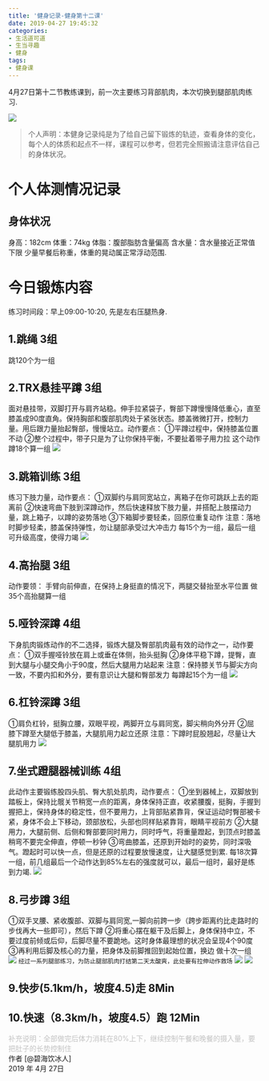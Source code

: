 ```yaml
---
title: '健身记录-健身第十二课'
date: 2019-04-27 19:45:32
categories:
- 生活道可道
- 生当寻趣
- 健身
tags:
- 健身课
---
```



4月27日第十二节教练课到，前一次主要练习背部肌肉，本次切换到腿部肌肉练习.

![](https://raw.githubusercontent.com/liruixue/muqiaosite/master/images/life-gym/class11-home.jpg)
<!-- more -->
>个人声明：本健身记录纯是为了给自己留下锻炼的轨迹，查看身体的变化，每个人的体质和起点不一样，课程可以参考，但若完全照搬请注意评估自己的身体状况。


#  个人体测情况记录
##  身体状况
身高：182cm
体重：74kg
体脂：腹部脂肪含量偏高
含水量：含水量接近正常值下限
少量早餐后称重，体重的晃动属正常浮动范围.
#  今日锻炼内容
练习时间段：早上09:00-10:20, 先是左右压腿热身.
##  1.跳绳   3组
跳120个为一组
##  2.TRX悬挂平蹲   3组
面对悬挂带，双脚打开与肩齐站稳。伸手拉紧袋子，臀部下蹲慢慢降低重心，直至膝盖成90度直角。保持胸部和腹部肌肉处于紧张状态。膝盖微微打开，控制力量。用后跟力量抬起臀部，慢慢站立。动作要点：
①平蹲过程中，保持膝盖位置不动
②整个过程中，带子只是为了让你保持平衡，不要扯着带子用力拉
这个动作蹲18个算一组
![](https://raw.githubusercontent.com/liruixue/muqiaosite/master/images/life-gym/class2-trx.jpg)
##  3.跳箱训练  3组
练习下肢力量，动作要点：
①双脚约与肩同宽站立，离箱子在你可跳跃上去的距离前
②快速弯曲下肢到深蹲动作，然后快速释放下肢力量，并搭配上肢摆动力量，跳上箱子，以蹲的姿势落地
③下箱脚步要轻柔，回原位重复动作
注意：落地时脚步轻柔，膝盖保持弹性，勿让腿部承受过大冲击力
每15个为一组，最后一组可升级高度，使得力竭
![](https://raw.githubusercontent.com/liruixue/muqiaosite/master/images/life-gym/class4-jump-box.gif)
##  4.高抬腿   3组
动作要领：
手臂向前伸直，在保持上身挺直的情况下，两腿交替抬至水平位置
做35个高抬腿算一组
##  5.哑铃深蹲  4组
下身肌肉锻炼动作的不二选择，锻炼大腿及臀部肌肉最有效的动作之一，动作要点：
①双手握哑铃放在肩上或垂在体侧，抬头挺胸
②身体平稳下蹲，提臀，直到大腿与小腿交角小于90度，然后大腿用力站起来
注意：保持膝关节与脚尖方向一致，不要内扣和外分，要有意识让大腿和臀部发力
每蹲起15个为一组
![](https://raw.githubusercontent.com/liruixue/muqiaosite/master/images/life-gym/class6-yaling-shendun.gif)
##  6.杠铃深蹲 3组
①肩负杠铃，挺胸立腰，双眼平视，两脚开立与肩同宽，脚尖稍向外分开
②屈膝下蹲至大腿低于膝盖，大腿肌用力起立还原
注意：下蹲时屁股翘起，尽量让大腿肌用力
![](https://raw.githubusercontent.com/liruixue/muqiaosite/master/images/life-gym/class12-ganglin-dun.gif)

##  7.坐式蹬腿器械训练  4组
此动作主要锻练股四头肌、臀大肌处肌肉，动作要点：
①坐到器械上，双脚放到踏板上，保持比髋关节稍宽一点的距离，身体保持正直，收紧腰腹，挺胸，手握到握把上，保持身体的稳定性，但不要用力，上背部贴紧靠背，保证运动时臀部被卡紧，身体不会上下移动，颈部放松，头部也同样贴紧靠背，眼睛平视前方
②大腿用力，大腿前侧、后侧和臀部要同时用力，同时呼气，将重量蹬起，到顶点时膝盖稍弯不要完全伸直，停顿一秒钟
③弯曲膝盖，还原到开始时的姿势，同时深吸气。蹬起时可以快一点，但是还原的过程要放慢速度，让大腿感觉到累.
每18次算一组，前几组最后一个动作达到85%左右的强度就可以，最后一组时，最好是练到力竭.
![](https://raw.githubusercontent.com/liruixue/muqiaosite/master/images/life-gym/class6-press-leg.jpg)

##  8.弓步蹲  3组
①双手叉腰、紧收腹部、双脚与肩同宽,一脚向前跨一步（跨步距离约比走路时的步伐再大一些即可），然后下蹲
②将重心摆在躯干及后脚上，身体保持中立，不要过度前倾或后仰，后脚尽量不要跪地。这时身体最理想的状况会呈现4个90度
③再利用后脚及核心的力量，把身体及前脚推回到起始位置，换边
做十次一组
![](https://raw.githubusercontent.com/liruixue/muqiaosite/master/images/life-gym/class12-gongbu.gif)
`经过一系列腿部练习，为防止腿部肌肉打结第二天太酸爽，此处要有拉伸动作救场`
![](https://raw.githubusercontent.com/liruixue/muqiaosite/master/images/life-gym/class9-lashen1.gif)
![](https://raw.githubusercontent.com/liruixue/muqiaosite/master/images/life-gym/class9-lashen2.gif)

##  9.快步(5.1km/h，坡度4.5)走      8Min
##  10.快速（8.3km/h，坡度4.5）跑      12Min 


<font color=#c3c3c3>补充说明：全部做完后体力消耗在80%上下，继续控制午餐和晚餐的摄入量，要把肚子的长势控制住</font>
</br>
作者 [@碧海饮冰人]    
2019 年 4月 27日    



